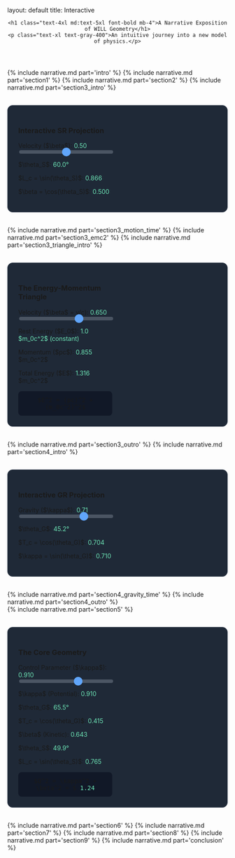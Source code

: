layout: default 
title: Interactive


<style>/*FIX V4: Adopting the user's site structure.- Removed aggressive CSS overrides.- Added a simple wrapper class '.narrative-content' to ensure text wrapping workswithout conflicting with the site's global design.- Styles for interactive cards remain as they are self-contained.*/
    .narrative-content p,.narrative-content li,
    .narrative-content td,.narrative-content blockquote {white-space: normal !important;word-wrap: break-word !important;}
    .interactive-card {
    background-color: #1f2937;
    border: 1px solid #374151;
    border-radius: 0.75rem;
    padding: 1.5rem;
    margin: 2rem 0;
    display: grid;
    grid-template-columns: 1fr;
    gap: 1.5rem;
    align-items: center;
}
@media (min-width: 768px) {
    .interactive-card {
        grid-template-columns: 1fr 1fr;
    }
}
.highlight { color: #6ee7b7; }
.slider {
    width: 100%;
    -webkit-appearance: none;
    height: 8px;
    background: #4b5563;
    border-radius: 5px;
    outline: none;
}
.slider::-webkit-slider-thumb {
    -webkit-appearance: none;
    appearance: none;
    width: 20px;
    height: 20px;
    background: #60a5fa;
    cursor: pointer;
    border-radius: 50%;
}
.slider::-moz-range-thumb {
    width: 20px;
    height: 20px;
    background: #60a5fa;
    cursor: pointer;
    border-radius: 50%;
}
.equation-box {
    background-color: #111827;
    padding: 0.75rem 1rem;
    border-radius: 0.5rem;
    margin-top: 1rem;
    text-align: center;
    font-family: monospace;
}
</style><main class="max-w-4xl mx-auto p-4 sm:p-6 lg:p-8"><header class="text-center mb-12">
    <h1 class="text-4xl md:text-5xl font-bold mb-4">A Narrative Exposition of WILL Geometry</h1>
    <p class="text-xl text-gray-400">An intuitive journey into a new model of physics.</p>
</header>

<div class="narrative-content">
    {% include narrative.md part='intro' %}
    {% include narrative.md part='section1' %}
    {% include narrative.md part='section2' %}
    {% include narrative.md part='section3_intro' %}
</div>

<!-- Chart 1: Beta Circle -->
<div class="interactive-card">
    <div>
        <h3 class="text-2xl font-bold mb-4 text-gray-100">Interactive SR Projection</h3>
        <label for="beta-slider" class="font-semibold text-gray-200">Velocity ($\beta$): <span id="beta-value" class="highlight font-bold">0.50</span></label>
        <input type="range" min="0" max="1" value="0.5" step="0.01" class="slider mt-2 mb-4" id="beta-slider">
        <div class="space-y-2 text-lg">
            <p>$\theta_S$: <span id="theta-s-value" class="highlight">60.0°</span></p>
            <p>$L_c = \sin(\theta_S)$: <span id="lc-value" class="highlight">0.866</span></p>
            <p>$\beta = \cos(\theta_S)$: <span id="beta-cos-value" class="highlight">0.500</span></p>
        </div>
    </div>
    <div><canvas id="betaCircleChart"></canvas></div>
</div>

<div class="narrative-content">
    {% include narrative.md part='section3_motion_time' %}
    {% include narrative.md part='section3_emc2' %}
    {% include narrative.md part='section3_triangle_intro' %}
</div>

<!-- Chart 2: Energy-Momentum Triangle -->
<div class="interactive-card">
    <div>
        <h3 class="text-2xl font-bold mb-4 text-gray-100">The Energy-Momentum Triangle</h3>
        <label for="emc2-beta-slider" class="font-semibold text-gray-200">Velocity ($\beta$ = v/c): <span id="emc2-beta-value" class="highlight font-bold">0.650</span></label>
        <input type="range" min="0" max="0.999" value="0.65" step="0.001" class="slider mt-2 mb-6" id="emc2-beta-slider">
        <div class="space-y-3 text-lg">
            <p>Rest Energy ($E_0$): <span class="highlight">1.0 $m_0c^2$ (constant)</span></p>
            <p>Momentum ($pc$): <span id="emc2-pc-value" class="highlight">0.855</span> $m_0c^2$</p>
            <p>Total Energy ($E$): <span id="emc2-energy-value" class="highlight">1.316</span> $m_0c^2$</p>
        </div>
        <div class="equation-box text-lg mt-4">$E^2 = (pc)^2 + (m_0c^2)^2$</div>
    </div>
    <div><canvas id="emc2-canvas"></canvas></div>
</div>

<div class="narrative-content">
    {% include narrative.md part='section3_outro' %}
    {% include narrative.md part='section4_intro' %}
</div>

<!-- Chart 3: Kappa Circle -->
<div class="interactive-card">
    <div>
        <h3 class="text-2xl font-bold mb-4 text-gray-100">Interactive GR Projection</h3>
        <label for="kappa-slider" class="font-semibold text-gray-200">Gravity ($\kappa$): <span id="kappa-value" class="highlight font-bold">0.71</span></label>
        <input type="range" min="0" max="1" value="0.71" step="0.01" class="slider mt-2 mb-4" id="kappa-slider">
        <div class="space-y-2 text-lg">
            <p>$\theta_G$: <span id="theta-g-value" class="highlight">45.2°</span></p>
            <p>$T_c = \cos(\theta_G)$: <span id="tc-value" class="highlight">0.704</span></p>
            <p>$\kappa = \sin(\theta_G)$: <span id="kappa-sin-value" class="highlight">0.710</span></p>
        </div>
    </div>
    <div><canvas id="kappaCircleChart"></canvas></div>
</div>

<div class="narrative-content">
    {% include narrative.md part='section4_gravity_time' %}
    {% include narrative.md part='section4_outro' %}
</div>

<!-- Section 5: Unification -->
<div class="narrative-content">
    {% include narrative.md part='section5' %}
</div>

<!-- Chart 4: Unified Beta-Kappa Plane -->
<div class="interactive-card">
    <div>
        <h3 class="text-2xl font-bold mb-4 text-gray-100">The Core Geometry</h3>
        <label for="unified-slider" class="font-semibold text-gray-200">Control Parameter ($\kappa$): <span id="unified-kappa-main-value" class="highlight font-bold">0.910</span></label>
        <input type="range" min="0" max="1.414" value="0.91" step="0.001" class="slider mt-2 mb-4" id="unified-slider">
        <div class="grid grid-cols-2 gap-4 text-lg">
            <div>
                <p>$\kappa$ (Potential): <span id="unified-kappa-value" class="highlight">0.910</span></p>
                <p>$\theta_G$: <span id="unified-theta-g-value" class="highlight">65.5°</span></p>
                <p>$T_c = \cos(\theta_G)$: <span id="unified-tc-value" class="highlight">0.415</span></p>
            </div>
            <div>
                <p>$\beta$ (Kinetic): <span id="unified-beta-value" class="highlight">0.643</span></p>
                <p>$\theta_S$: <span id="unified-theta-s-value" class="highlight">49.9°</span></p>
                <p>$L_c = \sin(\theta_S)$: <span id="unified-lc-value" class="highlight">0.765</span></p>
            </div>
        </div>
        <div class="equation-box text-lg mt-4">$Q^2 = \kappa^2 + \beta^2 = $ <span id="q-squared-value" class="highlight">1.24</span></div>
    </div>
    <div><canvas id="unifiedBetaKappaChart"></canvas></div>
</div>

<!-- ALL Remaining Sections Included -->
<div class="narrative-content">
    {% include narrative.md part='section6' %}
    {% include narrative.md part='section7' %}
    {% include narrative.md part='section8' %}
    {% include narrative.md part='section9' %}
    {% include narrative.md part='conclusion' %}
</div>
</main><!-- Load the interactive chart logic --><script src="{{ '/assets/js/will-charts.js' | relative_url }}"></script>
